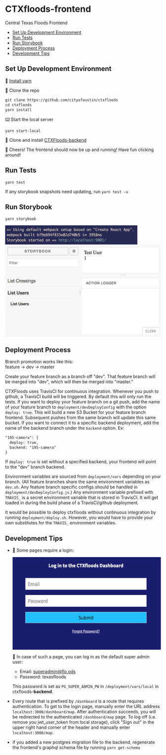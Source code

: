 # CTXfloods-frontend
Central Texas Floods Frontend

- [Set Up Development Environment](#set-up-development-environment)
- [Run Tests](#run-tests)
- [Run Storybook](#run-storybook)
- [Deployment Process](#deployment-process)
- [Development Tips](#development-tips)

## Set Up Development Environment
💾 [Install yarn](https://yarnpkg.com/en/docs/install)

👯 Clone the repo
```
git clone https://github.com/cityofaustin/ctxfloods
cd ctxfloods
yarn install
```

⌨️ Start the local server
```
yarn start-local
```

💾 Clone and install [CTXFloods-backend](https://github.com/cityofaustin/ctxfloods-backend)

🥂 Cheers! The frontend should now be up and running! Have fun clicking around!

## Run Tests
```
yarn test
```
If any storybook snapshots need updating, run `yarn test -u`

## Run Storybook
```
yarn storybook
```
<img src="/README/storybookrunning.png" align="middle" height="62" >
<img src="/README/storybookscreeny.png" align="middle" height="299" >

## Deployment Process
Branch promotion works like this:<br>
feature -> dev -> master

Create your feature branch as a branch off "dev". That feature branch will be merged into "dev", which will then be merged into "master."

CTXFloods uses TravisCI for continuous integration. Whenever you push to github, a TravisCI build will be triggered. By default this will only run the tests. If you want to deploy your feature branch on a git push, add the name of your feature branch to `deployment/devDeployConfig` with the option `deploy: true`. This will build a new S3 Bucket for your feature branch frontend. Subsequent pushes from the same branch will update this same bucket. If you want to connect it to a specific backend deployment, add the name of the backend branch under the `backend` option. Ex:
```
"195-camera": {
  deploy: true,
  backend: "195-camera"
}
```
If `deploy: true` is set without a specified backend, your frontend will point to the "dev" branch backend.

Environment variables are sourced from `deployment/vars` depending on your branch. (All feature branches share the same environment variables as `dev.sh`. Any feature branch specific configs should be handled in `deployment/devDeployConfig.js`.) Any environment variable prefixed with `TRAVIS_` is a secret environment variable that is stored in TravisCI. It will get loaded in during the build phase of a TravisCI/github deployment.

It would be possible to deploy ctxfloods without continuous integration by running `deployment/deploy.sh`. However, you would have to provide your own substitutes for the `TRAVIS_` environment variables.

## Development Tips
+ 🔑 Some pages require a login:

   <img src="/README/login-to-frontend.png" align="middle" height="300" >

   📧 In case of such a page, you can log in as the default super admin user:
   * Email: superadmin@flo.ods
   * Password: texasfloods

   This password is set as `PG_SUPER_ADMIN_PW` in `/deployment/vars/local` in ctxfloods-**backend**.
+ Every route that is prefixed by `/dashboard` is a route that requires authentication. To get to the login page, manually enter the URL address `localhost:3000/dashboard/map`. After authentication succeeds, you will be redirected to the authenticated `/dashboard/map` page. To log off (i.e. remove you jwt_user_token from local storage), click "Sign out" in the upper right hand corner of the header and manually enter `localhost:3000/map`.
+ If you added a new postgres migration file to the backend, regenerate the frontend's graphql schema file by running `yarn get-schema`
